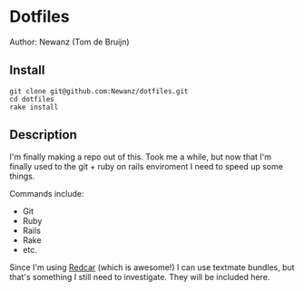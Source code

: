 # Dotfiles

Author: Newanz (Tom de Bruijn)

## Install

    git clone git@github.com:Newanz/dotfiles.git
    cd dotfiles
    rake install

## Description

I'm finally making a repo out of this. Took me a while, but now that I'm finally used to the git + ruby on rails enviroment I need to speed up some things.

Commands include:

- Git
- Ruby
- Rails
- Rake
- etc.

Since I'm using [Redcar](http://redcareditor.com/) (which is awesome!) I can use textmate bundles, but that's something I still need to investigate. They will be included here.